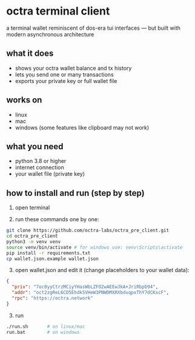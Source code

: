 # octra terminal client

a terminal wallet reminiscent of dos-era tui interfaces — but built with modern asynchronous architecture

## what it does

- shows your octra wallet balance and tx history  
- lets you send one or many transactions  
- exports your private key or full wallet file  

## works on

- linux  
- mac  
- windows (some features like clipboard may not work)

## what you need

- python 3.8 or higher  
- internet connection  
- your wallet file (private key)

## how to install and run (step by step)

1. open terminal  

2. run these commands one by one:

```bash
git clone https://github.com/octra-labs/octra_pre_client.git
cd octra_pre_client
python3 -m venv venv
source venv/bin/activate # for windows use: venv\Scripts\activate
pip install -r requirements.txt
cp wallet.json.example wallet.json
```

3. open wallet.json and edit it (change placeholders to your wallet data):

```json
{
  "priv": "7oc0yyCtrzMCiyYHasWbLZFO2wAEEwJkA+JriRbpb94",
  "addr": "oct2zgReL6CD5EhdkSVHeW3PNWDMXRXbdvqpxThY7dCKxcF",
  "rpc": "https://octra.network"
}
```

3. run

```bash
./run.sh       # on linux/mac
run.bat        # on windows
```
